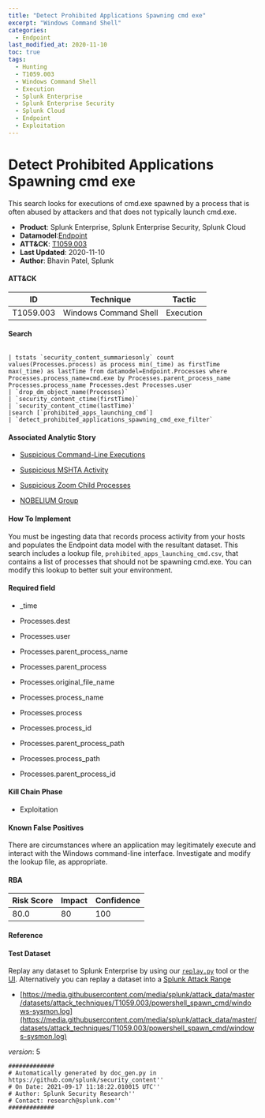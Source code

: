 ```yaml
---
title: "Detect Prohibited Applications Spawning cmd exe"
excerpt: "Windows Command Shell"
categories:
  - Endpoint
last_modified_at: 2020-11-10
toc: true
tags:
  - Hunting
  - T1059.003
  - Windows Command Shell
  - Execution
  - Splunk Enterprise
  - Splunk Enterprise Security
  - Splunk Cloud
  - Endpoint
  - Exploitation
---
```


# Detect Prohibited Applications Spawning cmd exe

This search looks for executions of cmd.exe spawned by a process that is often abused by attackers and that does not typically launch cmd.exe.

- **Product**: Splunk Enterprise, Splunk Enterprise Security, Splunk Cloud
- **Datamodel**:[Endpoint](https://docs.splunk.com/Documentation/CIM/latest/User/Endpoint)
- **ATT&CK**: [T1059.003](https://attack.mitre.org/techniques/T1059/003/)
- **Last Updated**: 2020-11-10
- **Author**: Bhavin Patel, Splunk


#### ATT&CK

| ID          | Technique   | Tactic       |
| ----------- | ----------- |--------------|
| T1059.003 | Windows Command Shell | Execution |


#### Search

```

| tstats `security_content_summariesonly` count values(Processes.process) as process min(_time) as firstTime max(_time) as lastTime from datamodel=Endpoint.Processes where Processes.process_name=cmd.exe by Processes.parent_process_name Processes.process_name Processes.dest Processes.user
| `drop_dm_object_name(Processes)` 
| `security_content_ctime(firstTime)`
| `security_content_ctime(lastTime)` 
|search [`prohibited_apps_launching_cmd`] 
| `detect_prohibited_applications_spawning_cmd_exe_filter`
```

#### Associated Analytic Story

* [Suspicious Command-Line Executions](_stories/suspicious_command-line_executions)

* [Suspicious MSHTA Activity](_stories/suspicious_mshta_activity)

* [Suspicious Zoom Child Processes](_stories/suspicious_zoom_child_processes)

* [NOBELIUM Group](_stories/nobelium_group)


#### How To Implement
You must be ingesting data that records process activity from your hosts and populates the Endpoint data model with the resultant dataset. This search includes a lookup file, `prohibited_apps_launching_cmd.csv`, that contains a list of processes that should not be spawning cmd.exe. You can modify this lookup to better suit your environment.

#### Required field

* _time

* Processes.dest

* Processes.user

* Processes.parent_process_name

* Processes.parent_process

* Processes.original_file_name

* Processes.process_name

* Processes.process

* Processes.process_id

* Processes.parent_process_path

* Processes.process_path

* Processes.parent_process_id


#### Kill Chain Phase

* Exploitation


#### Known False Positives
There are circumstances where an application may legitimately execute and interact with the Windows command-line interface. Investigate and modify the lookup file, as appropriate.



#### RBA

| Risk Score  | Impact      | Confidence   |
| ----------- | ----------- |--------------|
| 80.0 | 80 | 100 |



#### Reference


#### Test Dataset
Replay any dataset to Splunk Enterprise by using our [`replay.py`](https://github.com/splunk/attack_data#using-replaypy) tool or the [UI](https://github.com/splunk/attack_data#using-ui).
Alternatively you can replay a dataset into a [Splunk Attack Range](https://github.com/splunk/attack_range#replay-dumps-into-attack-range-splunk-server)


* [https://media.githubusercontent.com/media/splunk/attack_data/master/datasets/attack_techniques/T1059.003/powershell_spawn_cmd/windows-sysmon.log](https://media.githubusercontent.com/media/splunk/attack_data/master/datasets/attack_techniques/T1059.003/powershell_spawn_cmd/windows-sysmon.log)


_version_: 5

```
#############
# Automatically generated by doc_gen.py in https://github.com/splunk/security_content''
# On Date: 2021-09-17 11:18:22.010015 UTC''
# Author: Splunk Security Research''
# Contact: research@splunk.com''
#############
```